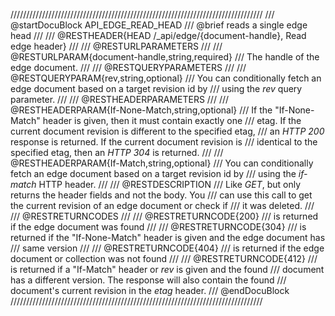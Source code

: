 ////////////////////////////////////////////////////////////////////////////////
/// @startDocuBlock API_EDGE_READ_HEAD
/// @brief reads a single edge head
///
/// @RESTHEADER{HEAD /_api/edge/{document-handle}, Read edge header}
///
/// @RESTURLPARAMETERS
///
/// @RESTURLPARAM{document-handle,string,required}
/// The handle of the edge document.
///
/// @RESTQUERYPARAMETERS
///
/// @RESTQUERYPARAM{rev,string,optional}
/// You can conditionally fetch an edge document based on a target revision id by
/// using the *rev* query parameter.
///
/// @RESTHEADERPARAMETERS
///
/// @RESTHEADERPARAM{If-None-Match,string,optional}
/// If the "If-None-Match" header is given, then it must contain exactly one
/// etag. If the current document revision is different to the specified etag,
/// an *HTTP 200* response is returned. If the current document revision is
/// identical to the specified etag, then an *HTTP 304* is returned.
///
/// @RESTHEADERPARAM{If-Match,string,optional}
/// You can conditionally fetch an edge document based on a target revision id by
/// using the *if-match* HTTP header.
///
/// @RESTDESCRIPTION
/// Like *GET*, but only returns the header fields and not the body. You
/// can use this call to get the current revision of an edge document or check if
/// it was deleted.
///
/// @RESTRETURNCODES
///
/// @RESTRETURNCODE{200}
/// is returned if the edge document was found
///
/// @RESTRETURNCODE{304}
/// is returned if the "If-None-Match" header is given and the edge document has
/// same version
///
/// @RESTRETURNCODE{404}
/// is returned if the edge document or collection was not found
///
/// @RESTRETURNCODE{412}
/// is returned if a "If-Match" header or *rev* is given and the found
/// document has a different version. The response will also contain the found
/// document's current revision in the *etag* header.
/// @endDocuBlock
////////////////////////////////////////////////////////////////////////////////